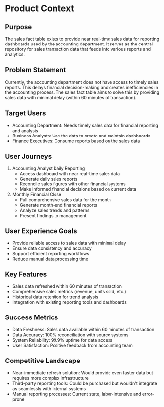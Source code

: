 # Product Context

## Purpose
The sales fact table exists to provide near real-time sales data for reporting dashboards used by the accounting department. It serves as the central repository for sales transaction data that feeds into various reports and analytics.

## Problem Statement
Currently, the accounting department does not have access to timely sales reports. This delays financial decision-making and creates inefficiencies in the accounting process. The sales fact table aims to solve this by providing sales data with minimal delay (within 60 minutes of transaction).

## Target Users
- Accounting Department: Needs timely sales data for financial reporting and analysis
- Business Analysts: Use the data to create and maintain dashboards
- Finance Executives: Consume reports based on the sales data

## User Journeys
1. Accounting Analyst Daily Reporting
   - Access dashboard with near real-time sales data
   - Generate daily sales reports
   - Reconcile sales figures with other financial systems
   - Make informed financial decisions based on current data
2. Monthly Financial Close
   - Pull comprehensive sales data for the month
   - Generate month-end financial reports
   - Analyze sales trends and patterns
   - Present findings to management

## User Experience Goals
- Provide reliable access to sales data with minimal delay
- Ensure data consistency and accuracy
- Support efficient reporting workflows
- Reduce manual data processing time

## Key Features
- Sales data refreshed within 60 minutes of transaction
- Comprehensive sales metrics (revenue, units sold, etc.)
- Historical data retention for trend analysis
- Integration with existing reporting tools and dashboards

## Success Metrics
- Data Freshness: Sales data available within 60 minutes of transaction
- Data Accuracy: 100% reconciliation with source systems
- System Reliability: 99.9% uptime for data access
- User Satisfaction: Positive feedback from accounting team

## Competitive Landscape
- Near-immediate refresh solution: Would provide even faster data but requires more complex infrastructure
- Third-party reporting tools: Could be purchased but wouldn't integrate as seamlessly with internal systems
- Manual reporting processes: Current state, labor-intensive and error-prone

